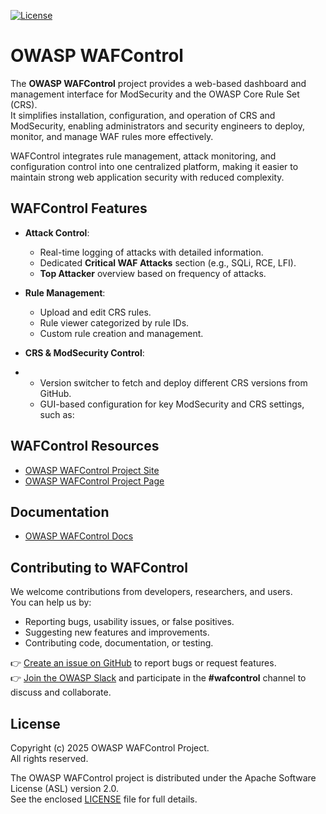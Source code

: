 [![License](https://img.shields.io/badge/License-Apache%202.0-blue.svg)](https://opensource.org/licenses/Apache-2.0)

# OWASP WAFControl

The **OWASP WAFControl** project provides a web-based dashboard and management interface for ModSecurity and the OWASP Core Rule Set (CRS).  
It simplifies installation, configuration, and operation of CRS and ModSecurity, enabling administrators and security engineers to deploy, monitor, and manage WAF rules more effectively.

WAFControl integrates rule management, attack monitoring, and configuration control into one centralized platform, making it easier to maintain strong web application security with reduced complexity.

## WAFControl Features

- **Attack Control**:  
  - Real-time logging of attacks with detailed information.  
  - Dedicated **Critical WAF Attacks** section (e.g., SQLi, RCE, LFI).  
  - **Top Attacker** overview based on frequency of attacks.  

- **Rule Management**:  
  - Upload and edit CRS rules.  
  - Rule viewer categorized by rule IDs.  
  - Custom rule creation and management.  

- **CRS & ModSecurity Control**:  
- 
  - Version switcher to fetch and deploy different CRS versions from GitHub.  
  - GUI-based configuration for key ModSecurity and CRS settings, such as:  

## WAFControl Resources
- [OWASP WAFControl Project Site](https://wafcontrol.org/)
- [OWASP WAFControl Project Page](https://owasp.org/www-project-wafcontrol/)  

## Documentation
- [OWASP WAFControl Docs](https://wafcontrol.org/docs)


## Contributing to WAFControl

We welcome contributions from developers, researchers, and users.  
You can help us by:  
- Reporting bugs, usability issues, or false positives.  
- Suggesting new features and improvements.  
- Contributing code, documentation, or testing.  

👉 [Create an issue on GitHub](https://github.com/wafcontrol/wafcontrol/issues) to report bugs or request features.  
👉 [Join the OWASP Slack](https://owasp.org/slack/invite) and participate in the **#wafcontrol** channel to discuss and collaborate.  


## License

Copyright (c) 2025 OWASP WAFControl Project.  
All rights reserved.  

The OWASP WAFControl project is distributed under the Apache Software License (ASL) version 2.0.  
See the enclosed [LICENSE](./LICENSE) file for full details.

